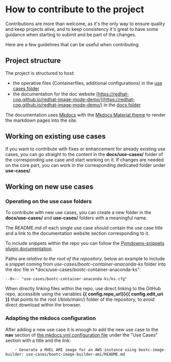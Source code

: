 # How to contribute to the project

Contributions are more than welcome, as it's the only way to ensure quality and keep projects alive, and to keep consistency it's great to have some guidance when starting to submit and be part of the changes.

Here are a few guidelines that can be useful when contributing.

## Project structure

The project is structured to host:

- the operative files (Containerfiles, additional configurations) in the [use cases folder](./use-cases/)
- the documentation for the doc website [https://redhat-cop.github.io/redhat-image-mode-demo/](https://redhat-cop.github.io/redhat-image-mode-demo/) in the [docs folder](./docs/)

The documentation uses [Mkdocs](https://mkdocs.org) with the [Mkdocs Material theme](https://squidfunk.github.io/mkdocs-material/) to render the markdown pages into the site.

## Working on existing use cases

If you want to contribute with fixes or enhancement for already existing use cases, you can go straight to the content in the **docs/use-cases/** folder of the corresponding use case and start working on it. If changes are needed on the core part, you can work in the corresponding dedicated folder under **use-cases/**.

## Working on new use cases

### Operating on the use case folders

To contribute with new use cases, you can create a new folder in the **docs/use-cases/** and **use-cases/** folders with a meaningful name. 

The README.md of each single use case should contain the use case title and a link to the documentation website section corresponding to it.

To include snippets within the repo you can follow the [Pymdownx-snippets plugin documentation](https://facelessuser.github.io/pymdown-extensions/extensions/snippets/). 

Paths are *relative to the root of the repository*, below an example to include a snippet coming from *use-cases/bootc-container-anaconda-ks* folder into the doc file in *docs/use-cases/bootc-container-anaconda-ks":

```
--8<-- "use-cases/bootc-container-anaconda-ks/ks.cfg"
```

When directly linking files within the repo, use direct linking to the GitHub repo, accessible using the variables **{{ config.repo_url}}{{ config.edit_uri }}** that points to the root (/blob/main/) folder of the repository, to avoid direct download within the browser.

### Adapting the mkdocs configuration

After adding a new use case it is enough to add the new use case to the **nav** section of [the mkdocs.yml configuration file](./mkdocs.yml) under the "Use Cases" section with a title and the link:

```
    - Generate a RHEL AMI image for an AWS instance using bootc-image-builder: use-cases/bootc-image-builder-ami/README.md
```
